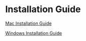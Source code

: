 # Installation Guide

[Mac Installation Guide](mac/README.md)

[Windows Installation Guide](windows/README.md)
